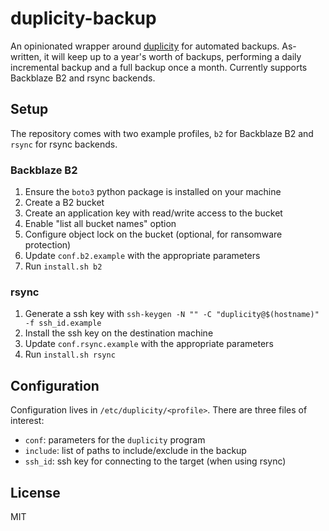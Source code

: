 # duplicity-backup

An opinionated wrapper around [duplicity](https://duplicity.us/) for automated
backups. As-written, it will keep up to a year's worth of backups, performing
a daily incremental backup and a full backup once a month. Currently supports
Backblaze B2 and rsync backends.

## Setup

The repository comes with two example profiles, `b2` for Backblaze B2 and
`rsync` for rsync backends.

### Backblaze B2

1. Ensure the `boto3` python package is installed on your machine
2. Create a B2 bucket
3. Create an application key with read/write access to the bucket
4. Enable "list all bucket names" option
5. Configure object lock on the bucket (optional, for ransomware protection)
6. Update `conf.b2.example` with the appropriate parameters
7. Run `install.sh b2`

### rsync

1. Generate a ssh key with `ssh-keygen -N "" -C "duplicity@$(hostname)" -f ssh_id.example`
2. Install the ssh key on the destination machine
3. Update `conf.rsync.example` with the appropriate parameters
4. Run `install.sh rsync`

## Configuration

Configuration lives in `/etc/duplicity/<profile>`. There are three files of interest:

- `conf`: parameters for the `duplicity` program
- `include`: list of paths to include/exclude in the backup
- `ssh_id`: ssh key for connecting to the target (when using rsync)

## License

MIT
